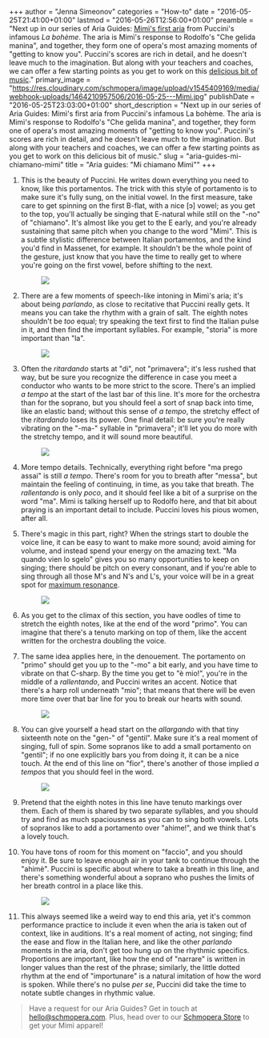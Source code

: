 +++
author = "Jenna Simeonov"
categories = "How-to"
date = "2016-05-25T21:41:00+01:00"
lastmod = "2016-05-26T12:56:00+01:00"
preamble = "Next up in our series of Aria Guides: [Mimì's first aria](http://store.schmopera.com/collections/womens-t-shirts/products/they-call-me-mimi-womens-t-shirt) from Puccini's infamous *La bohème*. The aria is Mimì's response to Rodolfo's \"Che gelida manina\", and together, they form one of opera's most amazing moments of \"getting to know you\". Puccini's scores are rich in detail, and he doesn't leave much to the imagination. But along with your teachers and coaches, we can offer a few starting points as you get to work on this [delicious bit of music](http://store.schmopera.com/collections/womens-t-shirts/products/they-call-me-mimi-womens-t-shirt)."
primary_image = "https://res.cloudinary.com/schmopera/image/upload/v1545409169/media/webhook-uploads/1464210957506/2016-05-25---Mimi.jpg"
publishDate = "2016-05-25T23:03:00+01:00"
short_description = "Next up in our series of Aria Guides: Mimì&#039;s first aria from Puccini&#039;s infamous La bohème. The aria is Mimì&#039;s response to Rodolfo&#039;s &quot;Che gelida manina&quot;, and together, they form one of opera&#039;s most amazing moments of &quot;getting to know you&quot;. Puccini&#039;s scores are rich in detail, and he doesn&#039;t leave much to the imagination. But along with your teachers and coaches, we can offer a few starting points as you get to work on this delicious bit of music."
slug = "aria-guides-mi-chiamano-mimi"
title = "Aria guides: &quot;Mi chiamano Mimì&quot;"
+++

1. This is the beauty of Puccini. He writes down everything you need to know, like this portamentos. The trick with this style of portamento is to make sure it's fully sung, on the initial vowel. In the first measure, take care to get spinning on the first B-flat, with a nice [ɔ] vowel; as you get to the top, you'll actually be singing that E-natural while still on the "-no" of "chiamano". It's almost like you get to the E early, and you're already sustaining that same pitch when you change to the word "Mimì". This is a subtle stylistic difference between Italian portamentos, and the kind you'd find in Massenet, for example. It shouldn't be the whole point of the gesture, just know that you have the time to really get to where you're going on the first vowel, before shifting to the next.<figure data-type="image">
![](https://res.cloudinary.com/schmopera/image/upload/v1545409169/media/webhook-uploads/1464208810682/Aria-Guides---Mimi---annotated---p1.jpg)
</figure>

2. There are a few moments of speech-like intoning in Mimì's aria; it's about being *parlando*, as close to recitative that Puccini really gets. It means you can take the rhythm with a grain of salt. The eighth notes shouldn't be *too* equal; try speaking the text first to find the Italian pulse in it, and then find the important syllables. For example, "storia" is more important than "la".<figure data-type="image">
![](https://res.cloudinary.com/schmopera/image/upload/v1545409169/media/webhook-uploads/1464208820393/Aria-Guide---Mimi---annotated---p2.jpg)
</figure>

3. Often the *ritardando* starts at "di", not "primavera"; it's less rushed that way, but be sure you recognize the difference in case you meet a conductor who wants to be more strict to the score. There's an implied *a tempo* at the start of the last bar of this line. It's more for the orchestra than for the soprano, but you should feel a sort of snap back into time, like an elastic band; without this sense of *a tempo*, the stretchy effect of the *ritardando* loses its power. One final detail: be sure you're really vibrating on the "-ma-" syllable in "primavera"; it'll let you do more with the stretchy tempo, and it will sound more beautiful.<figure data-type="image">
![](https://res.cloudinary.com/schmopera/image/upload/v1545409169/media/webhook-uploads/1464208831588/Aria-Guide---Mimi---annotated---p3.jpg)
</figure>

4. More tempo details. Technically, everything right before "ma prego assai" is still *a tempo*. There's room for you to breath after "messa", but maintain the feeling of continuing, in time, as you take that breath. The *rallentando* is only *poco*, and it should feel like a bit of a surprise on the word "ma". Mimì is talking herself up to Rodolfo here, and that bit about praying is an important detail to include. Puccini loves his pious women, after all.

5. There's magic in this part, right? When the strings start to double the voice line, it can be easy to want to make more sound; avoid aiming for volume, and instead spend your energy on the amazing text. "Ma quando vien lo sgelo" gives you so many opportunities to keep on singing; there should be pitch on every consonant, and if you're able to sing through all those M's and N's and L's, your voice will be in a great spot for [maximum resonance](/quick-tips-the-rolled-r-test/). <figure data-type="image">
![](https://res.cloudinary.com/schmopera/image/upload/v1545409169/media/webhook-uploads/1464208848285/Aria-Guide---Mimi---annotated---p4.jpg)
</figure>

6. As you get to the climax of this section, you have oodles of time to stretch the eighth notes, like at the end of the word "primo". You can imagine that there's a tenuto marking on top of them, like the accent written for the orchestra doubling the voice.

7. The same idea applies here, in the denouement. The portamento on "primo" should get you up to the "-mo" a bit early, and you have time to vibrate on that C-sharp. By the time you get to "è mio!", you're in the middle of a *rallentando*, and Puccini writes an accent. Notice that there's a harp roll underneath "mio"; that means that there will be even more time over that bar line for you to break our hearts with sound.<figure data-type="image">
![](https://res.cloudinary.com/schmopera/image/upload/v1545409169/media/webhook-uploads/1464208859866/Aria-Guide---Mimi---annotated---p5.jpg)
</figure>

8. You can give yourself a head start on the *allargando* with that tiny sixteenth note on the "gen-" of "gentil". Make sure it's a real moment of singing, full of spin. Some sopranos like to add a small portamento on "gentil"; if no one explicitly bars you from doing it, it can be a nice touch. At the end of this line on "fior", there's another of those implied *a tempos* that you should feel in the word.<figure data-type="image">
![](https://res.cloudinary.com/schmopera/image/upload/v1545409169/media/webhook-uploads/1464208870199/Aria-Guide---Mimi---annotated---p6.jpg)
</figure>

9. Pretend that the eighth notes in this line have tenuto markings over them. Each of them is shared by two separate syllables, and you should try and find as much spaciousness as you can to sing both vowels. Lots of sopranos like to add a portamento over "ahime!", and we think that's a lovely touch.

10. You have tons of room for this moment on "faccio", and you should enjoy it. Be sure to leave enough air in your tank to continue through the "ahimè". Puccini is specific about where to take a breath in this line, and there's something wonderful about a soprano who pushes the limits of her breath control in a place like this.<figure data-type="image">
![](https://res.cloudinary.com/schmopera/image/upload/v1545409169/media/webhook-uploads/1464208877953/Aria-Guide---Mimi---annotated---p7.jpg)
</figure>

11. This always seemed like a weird way to end this aria, yet it's common performance practice to include it even when the aria is taken out of context, like in auditions. It's a real moment of acting, not singing; find the ease and flow in the Italian here, and like the other *parlando* moments in the aria, don't get too hung up on the rhythmic specifics. Proportions are important, like how the end of "narrare" is written in longer values than the rest of the phrase; similarly, the little dotted rhythm at the end of "importunare" is a natural imitation of how the word is spoken. While there's no pulse *per se*, Puccini did take the time to notate subtle changes in rhythmic value.

>Have a request for our Aria Guides? Get in touch at [hello@schmopera.com](mailto:hello@schmopera.com). Plus, head over to our [Schmopera Store](http://store.schmopera.com/collections/womens-t-shirts/products/they-call-me-mimi-womens-t-shirt) to get your Mimì apparel!
